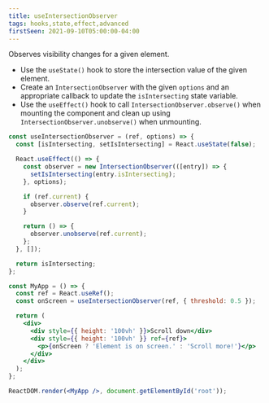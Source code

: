 ```yaml
---
title: useIntersectionObserver
tags: hooks,state,effect,advanced
firstSeen: 2021-09-10T05:00:00-04:00
---
```


Observes visibility changes for a given element.

- Use the `useState()` hook to store the intersection value of the given element.
- Create an `IntersectionObserver` with the given `options` and an appropriate callback to update the `isIntersecting` state variable.
- Use the `useEffect()` hook to call `IntersectionObserver.observe()` when mounting the component and clean up using `IntersectionObserver.unobserve()` when unmounting.

```jsx
const useIntersectionObserver = (ref, options) => {
  const [isIntersecting, setIsIntersecting] = React.useState(false);

  React.useEffect(() => {
    const observer = new IntersectionObserver(([entry]) => {
      setIsIntersecting(entry.isIntersecting);
    }, options);

    if (ref.current) {
      observer.observe(ref.current);
    }

    return () => {
      observer.unobserve(ref.current);
    };
  }, []);

  return isIntersecting;
};
```

```jsx
const MyApp = () => {
  const ref = React.useRef();
  const onScreen = useIntersectionObserver(ref, { threshold: 0.5 });

  return (
    <div>
      <div style={{ height: '100vh' }}>Scroll down</div>
      <div style={{ height: '100vh' }} ref={ref}>
        <p>{onScreen ? 'Element is on screen.' : 'Scroll more!'}</p>
      </div>
    </div>
  );
};

ReactDOM.render(<MyApp />, document.getElementById('root'));

```
